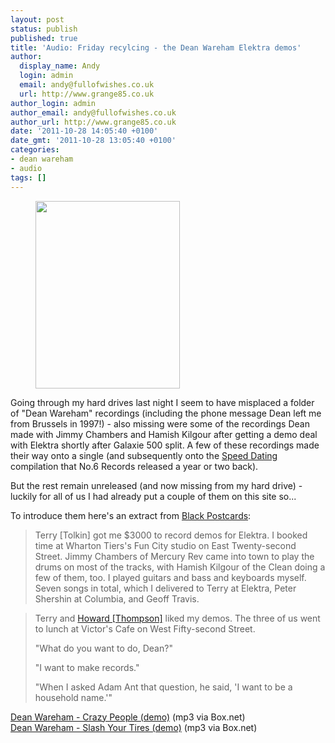 ```yaml
---
layout: post
status: publish
published: true
title: 'Audio: Friday recylcing - the Dean Wareham Elektra demos'
author:
  display_name: Andy
  login: admin
  email: andy@fullofwishes.co.uk
  url: http://www.grange85.co.uk
author_login: admin
author_email: andy@fullofwishes.co.uk
author_url: http://www.grange85.co.uk
date: '2011-10-28 14:05:40 +0100'
date_gmt: '2011-10-28 13:05:40 +0100'
categories:
- dean wareham
- audio
tags: []
---
```

<p><figure class="caption alignright" width="231" caption="Terry Tolkin and Dean Wareham (<a href='http://www.flickr.com/photos/26412141@N05/3492366936/'>picture by Howard Thompson</a> used without permission)"><img src="https://www.fullofwishes.co.uk/wp/wp-content/uploads/2009/05/terrydean-231x300.jpg" alt="" title="Terry Tolkin and Dean Wareham" width="231" height="300" class="size-medium wp-image-1245" /><figcaption class="caption-text"></figcaption></figure>
<p>Going through my hard drives last night I seem to have misplaced a folder of "Dean Wareham" recordings (including the phone message Dean left me from Brussels in 1997!) - also missing were some of the recordings Dean made with Jimmy Chambers and Hamish Kilgour after getting a demo deal with Elektra shortly after Galaxie 500 split. A few of these recordings <span class="removed_link" title="https://db.fullofwishes.co.uk/wiki/Anesthesia_(single)">made their way onto a single</span> (and subsequently onto the <a href="http://www.amazon.com/gp/product/B001RTP4CW/ref=as_li_ss_tl?ie=UTF8&tag=aheadfullofwi-20&linkCode=as2&camp=217145&creative=399373&creativeASIN=B001RTP4CW">Speed Dating</a> compilation that No.6 Records released a year or two back).</p>
<p>But the rest remain unreleased (and now missing from my hard drive) - luckily for all of us I had already put a couple of them on this site so...</p>
<p>To introduce them here's an extract from <a href="http://www.amazon.com/gp/product/B005B1I9Y2/ref=as_li_ss_tl?ie=UTF8&tag=aheadfullofwi-20&linkCode=as2&camp=217145&creative=399373&creativeASIN=B005B1I9Y2">Black Postcards</a>:</p>
<blockquote><p>Terry [Tolkin] got me $3000 to record demos for Elektra. I booked time at Wharton Tiers's Fun City studio on East Twenty-second Street. Jimmy Chambers of Mercury Rev came into town to play the drums on most of the tracks, with Hamish Kilgour of the Clean doing a few of them, too. I played guitars and bass and keyboards myself. Seven songs in total, which I delivered to Terry at Elektra, Peter Shershin at Columbia, and Geoff Travis.</p></blockquote>
<blockquote><p>Terry and <a href="http://northforksound.blogspot.com/">Howard [Thompson]</a> liked my demos. The three of us went to lunch at Victor's Cafe on West Fifty-second Street.</p>
<p>"What do you want to do, Dean?"</p>
<p>"I want to make records."</p>
<p>"When I asked Adam Ant that question, he said, 'I want to be a household name.'"</p></blockquote>
<p><a href="http://www.box.net/shared/685xipytv7">Dean Wareham - Crazy People (demo)</a> (mp3 via Box.net)<br />
<a href="http://www.box.net/shared/ckgklyxfur">Dean Wareham - Slash Your Tires (demo)</a> (mp3 via Box.net)</p>
